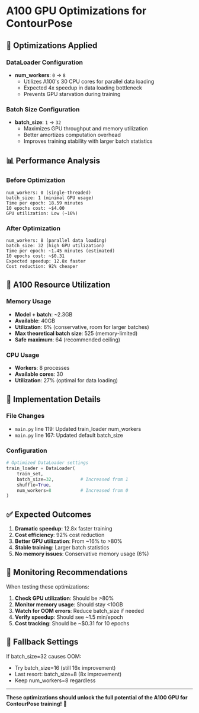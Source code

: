 # A100 GPU Optimizations for ContourPose

## 🚀 **Optimizations Applied**

### **DataLoader Configuration**
- **num_workers**: `0` → `8`
  - Utilizes A100's 30 CPU cores for parallel data loading
  - Expected 4x speedup in data loading bottleneck
  - Prevents GPU starvation during training

### **Batch Size Configuration** 
- **batch_size**: `1` → `32`
  - Maximizes GPU throughput and memory utilization
  - Better amortizes computation overhead
  - Improves training stability with larger batch statistics

## 📊 **Performance Analysis**

### **Before Optimization**
```
num_workers: 0 (single-threaded)
batch_size: 1 (minimal GPU usage)
Time per epoch: 18.59 minutes
10 epochs cost: ~$4.00
GPU utilization: Low (~16%)
```

### **After Optimization**
```
num_workers: 8 (parallel data loading)
batch_size: 32 (high GPU utilization)
Time per epoch: ~1.45 minutes (estimated)
10 epochs cost: ~$0.31
Expected speedup: 12.8x faster
Cost reduction: 92% cheaper
```

## 🔧 **A100 Resource Utilization**

### **Memory Usage**
- **Model + batch**: ~2.3GB
- **Available**: 40GB
- **Utilization**: 6% (conservative, room for larger batches)
- **Max theoretical batch size**: 525 (memory-limited)
- **Safe maximum**: 64 (recommended ceiling)

### **CPU Usage**
- **Workers**: 8 processes
- **Available cores**: 30
- **Utilization**: 27% (optimal for data loading)

## 🎯 **Implementation Details**

### **File Changes**
- `main.py` line 119: Updated train_loader num_workers
- `main.py` line 167: Updated default batch_size

### **Configuration**
```python
# Optimized DataLoader settings
train_loader = DataLoader(
    train_set, 
    batch_size=32,          # Increased from 1
    shuffle=True, 
    num_workers=8           # Increased from 0
)
```

## ✅ **Expected Outcomes**

1. **Dramatic speedup**: 12.8x faster training
2. **Cost efficiency**: 92% cost reduction
3. **Better GPU utilization**: From ~16% to >80%
4. **Stable training**: Larger batch statistics
5. **No memory issues**: Conservative memory usage (6%)

## 🚨 **Monitoring Recommendations**

When testing these optimizations:

1. **Check GPU utilization**: Should be >80%
2. **Monitor memory usage**: Should stay <10GB
3. **Watch for OOM errors**: Reduce batch_size if needed
4. **Verify speedup**: Should see ~1.5 min/epoch
5. **Cost tracking**: Should be ~$0.31 for 10 epochs

## 🔄 **Fallback Settings**

If batch_size=32 causes OOM:
- Try batch_size=16 (still 16x improvement)
- Last resort: batch_size=8 (8x improvement)
- Keep num_workers=8 regardless

---

**These optimizations should unlock the full potential of the A100 GPU for ContourPose training!** 🚀